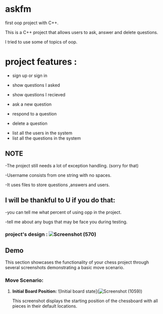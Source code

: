 # askfm
first oop project with C++.


This is a C++ project that allows users to ask, answer and delete questions.


I tried to use some of topics of oop.

# project features :
- sign up or sign in
* show questions I asked
+ show questions I recieved
- ask a new question
* respond to a question
+ delete a question
- list all the users in the system
- list all the questions in the system
 
<h2>
        NOTE
</h2>


-The project still needs a lot of exception handling. (sorry for that)



-Username consists from one string with no spaces.


-It uses files to store questions ,answers and users.


  

<h2>
I will be thankful to U if you do that:
</h2>

-you can tell me what percent of using opp in the project.

-tell me about any bugs that may be face you during testing.

 ### project's design : ![Screenshot (570)](https://github.com/AhmedAlamer1/askfm/assets/139069750/c884de98-620c-46ba-b5f4-7afd5072b6c1)
 
## Demo

This section showcases the functionality of your chess project through several screenshots demonstrating a basic move scenario.

### Move Scenario:

1. **Initial Board Position:**
    ![Initial board state](![Screenshot (1059)](https://github.com/AhmedAlamer1/askfm/assets/139069750/d5d7f937-2e6d-40cd-bb35-209edd9cbf80))

    This screenshot displays the starting position of the chessboard with all pieces in their default locations.


